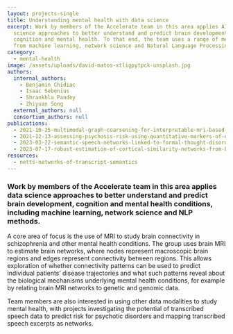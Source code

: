```yaml
---
layout: projects-single
title: Understanding mental health with data science
excerpt: Work by members of the Accelerate team in this area applies AI and data
  science approaches to better understand and predict brain development,
  cognition and mental health. To that end, the team uses a range of methods
  from machine learning, network science and Natural Language Processing.
category:
  - mental-health
image: /assets/uploads/david-matos-xtligpytpck-unsplash.jpg
authors:
  internal_authors:
    - Benjamin Chidiac
    - Isaac Sebenius
    - Shrankhla Pandey
    - Zhiyuan Song
  external_authors: null
  consortium_authors: null
publications:
  - 2021-10-25-multimodal-graph-coarsening-for-interpretable-mri-based-brain-graph-neural-network
  - 2021-12-13-assessing-psychosis-risk-using-quantitative-markers-of-disorganised-speech
  - 2023-03-22-semantic-speech-networks-linked-to-formal-thought-disorder-in-early-psychosis
  - 2023-07-17-robust-estimation-of-cortical-similarity-networks-from-brain-mri
resources:
  - netts-networks-of-transcript-semantics
---
```

### Work by members of the Accelerate team in this area applies data science approaches to better understand and predict brain development, cognition and mental health conditions, including machine learning, network science and NLP methods.

A core area of focus is the use of MRI to study brain connectivity in schizophrenia and other mental health conditions. The group uses brain MRI to estimate brain networks, where nodes represent macroscopic brain regions and edges represent connectivity between regions. This allows exploration of whether connectivity patterns can be used to predict individual patients’ disease trajectories and what such patterns reveal about the biological mechanisms underlying mental health conditions, for example by relating brain MRI networks to genetic and genomic data. 

Team members are also interested in using other data modalities to study mental health, with projects investigating the potential of transcribed speech data to predict risk for psychotic disorders and mapping transcribed speech excerpts as networks.